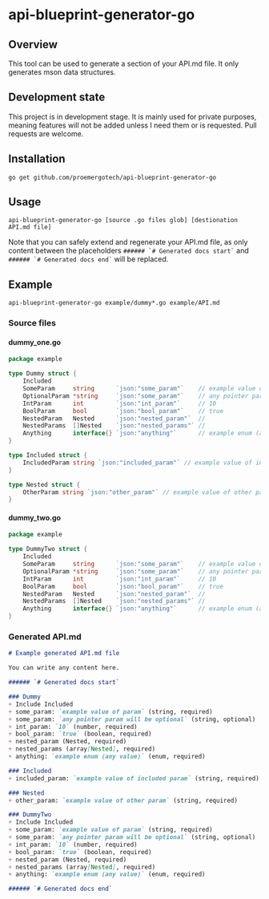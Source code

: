 api-blueprint-generator-go
========

## Overview

This tool can be used to generate a section of your API.md file. It only generates mson data structures.

## Development state

This project is in development stage. It is mainly used for private purposes, meaning features will not be added unless I need them or is requested. Pull requests are welcome. 

## Installation

`go get github.com/proemergotech/api-blueprint-generator-go`

## Usage

`api-blueprint-generator-go [source .go files glob] [destionation API.md file]`

Note that you can safely extend and regenerate your API.md file, as only content between the placeholders
``` ###### `# Generated docs start` ``` and ``` ###### `# Generated docs end` ``` will be replaced.

## Example

`api-blueprint-generator-go example/dummy*.go example/API.md`

### Source files

#### dummy_one.go
```go
package example

type Dummy struct {
	Included
	SomeParam     string      `json:"some_param"`    // example value of param
	OptionalParam *string     `json:"some_param"`    // any pointer param will be optional
	IntParam      int         `json:"int_param"`     // 10
	BoolParam     bool        `json:"bool_param"`    // true
	NestedParam   Nested      `json:"nested_param"`  //
	NestedParams  []Nested    `json:"nested_params"` //
	Anything      interface{} `json:"anything"`      // example enum (any value)
}

type Included struct {
	IncludedParam string `json:"included_param"` // example value of included param
}

type Nested struct {
	OtherParam string `json:"other_param"` // example value of other param
}
```

#### dummy_two.go
```go
package example

type DummyTwo struct {
	Included
	SomeParam     string      `json:"some_param"`    // example value of param
	OptionalParam *string     `json:"some_param"`    // any pointer param will be optional
	IntParam      int         `json:"int_param"`     // 10
	BoolParam     bool        `json:"bool_param"`    // true
	NestedParam   Nested      `json:"nested_param"`  //
	NestedParams  []Nested    `json:"nested_params"` //
	Anything      interface{} `json:"anything"`      // example enum (any value)
}
```

### Generated API.md

```markdown
# Example generated API.md file

You can write any content here.

###### `# Generated docs start`

### Dummy
+ Include Included
+ some_param: `example value of param` (string, required)
+ some_param: `any pointer param will be optional` (string, optional)
+ int_param: `10` (number, required)
+ bool_param: `true` (boolean, required)
+ nested_param (Nested, required)
+ nested_params (array[Nested], required)
+ anything: `example enum (any value)` (enum, required)

### Included
+ included_param: `example value of included param` (string, required)

### Nested
+ other_param: `example value of other param` (string, required)

### DummyTwo
+ Include Included
+ some_param: `example value of param` (string, required)
+ some_param: `any pointer param will be optional` (string, optional)
+ int_param: `10` (number, required)
+ bool_param: `true` (boolean, required)
+ nested_param (Nested, required)
+ nested_params (array[Nested], required)
+ anything: `example enum (any value)` (enum, required)

###### `# Generated docs end`
```
